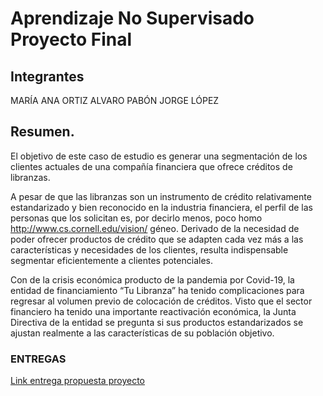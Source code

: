 # Aprendizaje No Supervisado Proyecto Final
## Integrantes

MARÍA ANA ORTIZ
ALVARO PABÓN
JORGE LÓPEZ

## Resumen. 


El objetivo de este caso de estudio es generar una segmentación de los clientes actuales de una compañía financiera que ofrece créditos de libranzas.  

 

A pesar de que las libranzas son un instrumento de crédito relativamente estandarizado y bien reconocido en la industria financiera, el perfil de las personas que los solicitan es, por decirlo menos, poco homo http://www.cs.cornell.edu/vision/ géneo. Derivado de la necesidad de poder ofrecer productos de crédito que se adapten cada vez más a las características y necesidades de los clientes, resulta indispensable segmentar eficientemente a clientes potenciales. 

Con de la crisis económica producto de la pandemia por Covid-19, la entidad de financiamiento “Tu Libranza” ha tenido complicaciones para regresar al volumen previo de colocación de créditos. Visto que el sector financiero ha tenido una importante reactivación económica, la Junta Directiva de la entidad se pregunta si sus productos estandarizados se ajustan realmente a las características de su población objetivo. 

 ### ENTREGAS

[Link entrega propuesta proyecto]( https://github.com/maortiz1/AprendizajeNOSuper_Proyecto/blob/main/Entregas/Proyecto%20-%20Entrega%201-%20Propuesta.pdf)
